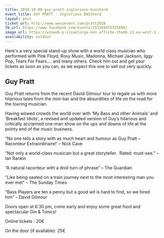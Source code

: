 ```yaml
---
title: 2018-10-09-guy-pratt-inglorious-bassterd
event_title: GUY PRATT - Inglorious BASSterd
layout: post
ticket_url: http://www.weezevent.com/pratt2018
fb_url: https://www.facebook.com/events/153169475355699/
image_url: https://wzeweb-p-visuelorga-evn-affiche-thumb.s3.eu-west-1.amazonaws.com/affiche_326333.thumb53700.1520532511.jpg
availability: soldout
---
```

Here's a very special stand-up show with a world class musician who performed with Pink Floyd, Roxy Music, Madonna, Michael Jackson, Iggy Pop, Tears For Fears.... and many others. Check him out and get your tickets as soon as you can, as we expect this one to sell out very quickly.

## Guy Pratt

Guy Pratt returns from the recent David Gilmour tour to regale us with more hilarious tales from the mini-bar and the absurdities of life on the road for the touring musician.

Having wowed crowds the world over with ‘My Bass and other Animals’ and ‘Breakfast Idiots’, a revised and updated version of Guy’s hilarious and critically acclaimed one-man show on the ups and downs of life at the pointy end of the music business.

“No one tells a story with as much heart and humour as Guy Pratt – Raconteur Extraordinaire!’ – Nick Cave

“Not only a world-class musician but a great storyteller.  Rated: must-see.” – Ian Rankin

“A natural raconteur with a droll turn of phrase” – The Guardian

“Like being seated on a train journey next to the most interesting man you ever met” – The Sunday Times

“Bass Players are ten a penny but a good wit is hard to find, so we hired him” – David Gilmour

Doors open at 6:30 pm, come early and enjoy some great food and spectacular Gin & Tonics!

Online tickets : 20€

On the door (if available): 25€

